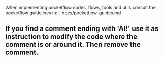 
When implementing pocketflow nodes, flows, tools and utils consult the pocketflow guidelines in:
    - docs/pocketflow-guides.md


## If you find a comment ending with 'AI!' use it as instruction to modify the code where the comment is or around it. Then remove the comment.
